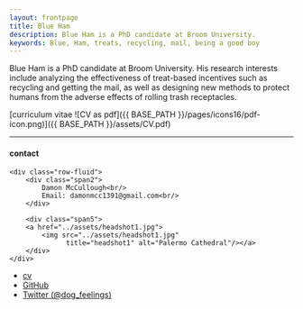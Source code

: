 ```yaml
---
layout: frontpage
title: Blue Ham
description: Blue Ham is a PhD candidate at Broom University. 
keywords: Blue, Ham, treats, recycling, mail, being a good boy
---
```


Blue Ham is a PhD candidate at Broom University. His research interests include analyzing the effectiveness of treat-based incentives such as recycling and getting the mail, as well as designing new methods to protect humans from the adverse effects of rolling trash receptacles.

[curriculum vitae ![CV as pdf]({{ BASE_PATH }}/pages/icons16/pdf-icon.png)]({{ BASE_PATH }}/assets/CV.pdf)<br/>


---


<div class="container">
<h4><a name="contact"></a>contact</h4>

    <div class="row-fluid">
        <div class="span2">
            Damon McCullough<br/>
            Email: damonmcc1391@gmail.com<br/>
        </div>

        <div class="span5">
        <a href="../assets/headshot1.jpg">
            <img src="../assets/headshot1.jpg"
                  title="headshot1" alt="Palermo Cathedral"/></a>
        </div>
    </div>
</div>

<div class="navbar">
  <div class="navbar-inner">
      <ul class="nav">
          <li><a href="{{ BASE_PATH }}/assets/CV.pdf">cv</a></li>
          <li><a href="https://github.com/mbcarlos">GitHub</a></li>
          <li><a href="https://twitter.com/dog_feelings">Twitter (@dog_feelings)</a></li>
      </ul>
  </div>
</div>